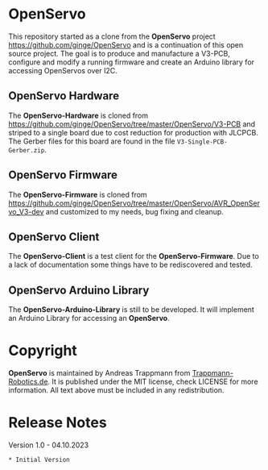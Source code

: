 # OpenServo

This repository started as a clone from the **OpenServo** project https://github.com/ginge/OpenServo
and is a continuation of this open source project. The goal is to produce and manufacture a
V3-PCB, configure and modify a running firmware and create an Arduino library for accessing
OpenServos over I2C.

## OpenServo Hardware

The **OpenServo-Hardware** is cloned from https://github.com/ginge/OpenServo/tree/master/OpenServo/V3-PCB
and striped to a single board due to cost reduction for production with JLCPCB. The Gerber files for
this board are found in the file `V3-Single-PCB-Gerber.zip`.

## OpenServo Firmware

The **OpenServo-Firmware** is cloned from https://github.com/ginge/OpenServo/tree/master/OpenServo/AVR_OpenServo_V3-dev
and customized to my needs, bug fixing and cleanup.

## OpenServo Client

The **OpenServo-Client** is a test client for the **OpenServo-Firmware**.
Due to a lack of documentation some things have to be rediscovered and tested.

## OpenServo Arduino Library

The **OpenServo-Arduino-Library** is still to be developed. It will implement an Arduino Library
for accessing an **OpenServo**.

# Copyright

**OpenServo** is maintained by Andreas Trappmann from
[Trappmann-Robotics.de](https://www.trappmann-robotics.de/). It
is published under the MIT license, check LICENSE for more information.
All text above must be included in any redistribution.

# Release Notes

Version 1.0 - 04.10.2023

	* Initial Version
